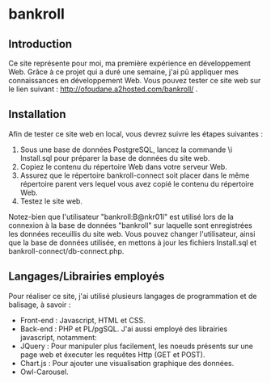 # bankroll
## Introduction
Ce site représente pour moi, ma première expérience en développement Web. Grâce à ce projet qui a duré une semaine, j'ai pû appliquer mes connaissances en développement Web.
Vous pouvez tester ce site web sur le lien suivant  : http://ofoudane.a2hosted.com/bankroll/ .
## Installation
Afin de tester ce site web en local, vous devrez suivre les étapes suivantes :
1. Sous une base de données PostgreSQL, lancez la commande \i Install.sql pour préparer la base de données du site web. 
2. Copiez le contenu du répertoire Web dans votre serveur Web.
3. Assurez que le répertoire bankroll-connect soit placer dans le même répertoire parent vers lequel vous avez copié le contenu du répertoire Web.
4. Testez le site web.

Notez-bien que l'utilisateur "bankroll:B@nkr01l" est utilisé lors de la connexion à la base de données "bankroll" sur laquelle sont enregistrées les données receuillis du site web. Vous pouvez changer l'utilisateur, ainsi que la base de données utilisée, en mettons à jour les fichiers Install.sql et bankroll-connect/db-connect.php.

## Langages/Librairies employés
Pour réaliser ce site, j'ai utilisé plusieurs langages de programmation et de balisage, à savoir : 
* Front-end : Javascript, HTML et CSS.
* Back-end  : PHP et PL/pgSQL.
J'ai aussi employé des librairies javascript, notamment:
* JQuery : Pour manipuler plus facilement, les noeuds présents sur une page web et éxecuter les requêtes Http (GET et POST).
* Chart.js : Pour ajouter une visualisation graphique des données.
* Owl-Carousel.
